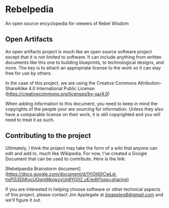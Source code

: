# Rebelpedia
An open source encyclopedia for viewers of Rebel Wisdom

## Open Artifacts
An open artifacts project is much like an open source software project except that it is not limited to software. It can include anything from written documents like this one to building blueprints, to technological designs, and more. The key is to attach an appropriate license to the work so it can stay free for use by others.

In the case of this project, we are using the Creative Commons Attribution-ShareAlike 4.0 International Public License: (https://creativecommons.org/licenses/by-sa/4.0)

When adding information to this document, you need to keep in mind the copyrights of the people your are sourcing for information. Unless they also have a comparable license on their work, it is still copyrighted and you will need to treat it as such.

## Contributing to the project
Ultimately, I think the project may take the form of a wiki that anyone can edit and add to, much like Wikipedia. For now, I've created a Google Document that can be used to contribute. Here is the link:

[Rebelpaedia Brainstorm document] (https://docs.google.com/document/d/1YiOt60CwLd-hsPj53DIjKxcUOqmMpiwzvUn9YO02_vE/edit?usp=sharing)

If you are interested in helping choose software or other technical aspects of this project, please contact Jim Applegate at jimappleg8@gmail.com and we'll figure it out.


